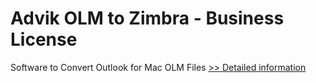 # Advik OLM to Zimbra - Business License
Software to Convert Outlook for Mac OLM Files
[>> Detailed information](https://secure.shareit.com/shareit/product.html?productid=300808467&affiliateid=200057808)